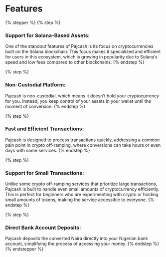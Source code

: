 # Features

{% stepper %}
{% step %}
### **Support for Solana-Based Assets:**&#x20;

One of the standout features of Pajcash is its focus on cryptocurrencies built on the Solana blockchain. This focus makes it specialized and efficient for users in this ecosystem, which is growing in popularity due to Solana’s speed and low fees compared to other blockchains.
{% endstep %}

{% step %}
### **Non-Custodial Platform:**&#x20;

Pajcash is non-custodial, which means it doesn’t hold your cryptocurrency for you. Instead, you keep control of your assets in your wallet until the moment of conversion.&#x20;
{% endstep %}

{% step %}
### **Fast and Efficient Transactions:**&#x20;

Pajcash is designed to process transactions quickly, addressing a common pain point in crypto off-ramping, where conversions can take hours or even days with some services.
{% endstep %}

{% step %}
### **Support for Small Transactions:**

Unlike some crypto off-ramping services that prioritize large transactions, Pajcash is built to handle even small amounts of cryptocurrency efficiently. This is perfect for beginners who are experimenting with crypto or holding small amounts of tokens, making the service accessible to everyone.
{% endstep %}

{% step %}
### **Direct Bank Account Deposits:**

Pajcash deposits the converted Naira directly into your Nigerian bank account, simplifying the process of accessing your money.
{% endstep %}
{% endstepper %}

